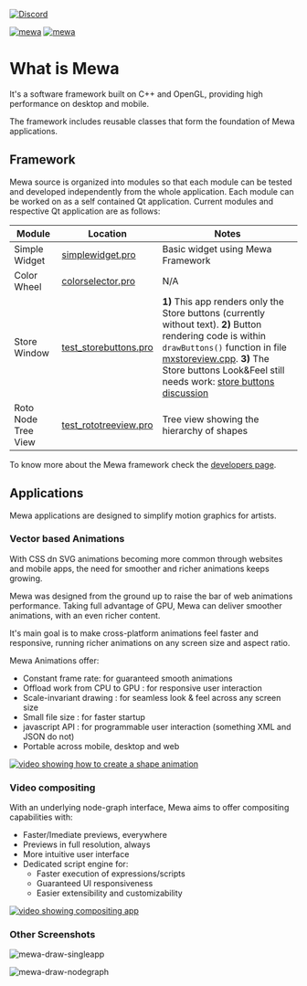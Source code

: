 
[![Discord](https://img.shields.io/discord/827792740359340103)](https://disboard.org/server/827792740359340103)

[![mewa](https://snapcraft.io/mewa/badge.svg)](https://snapcraft.io/mewa)
[![mewa](https://snapcraft.io/mewa/trending.svg?name=0)](https://snapcraft.io/mewa)

# What is Mewa

It's a software framework built on C++ and OpenGL, providing high performance on desktop and mobile. 

The framework includes reusable classes that form the foundation of Mewa applications.

## Framework

Mewa source is organized into modules so that each module can be tested and developed independently from the whole application.
Each module can be worked on as a self contained Qt application. Current modules and respective Qt application are as follows:

| Module | Location | Notes |
|--------|----------| ----- |
| Simple Widget | [simplewidget.pro](solutions/simplewidget/simplewidget.pro) | Basic widget using Mewa Framework |
| Color Wheel | [colorselector.pro](src/renderer/opengl/colorwheelprogram/test_colorwheel/colorselector.pro) | N/A |
| Store Window | [test_storebuttons.pro](solutions/storewindow/test_storebuttons/test_storebuttons.pro) | **1)** This app renders only the Store buttons (currently without text). **2)** Button rendering code is within `drawButtons()` function in file [mxstoreview.cpp](solutions/storewindow/mxstoreview.cpp). **3)** The Store buttons Look&Feel still needs work: [store buttons discussion](https://github.com/Mewatools/mewa-artwork/discussions/5) |
| Roto Node Tree View | [test_rototreeview.pro](solutions/rotonode/test_rototreeview/test_rototreeview.pro) | Tree view showing the hierarchy of shapes |

To know more about the Mewa framework check the [developers page](https://mewatools.github.io/mewa/).


## Applications

Mewa applications are designed to simplify motion graphics for artists.

### Vector based Animations

With CSS dn SVG animations becoming more common through websites and mobile apps, the need for smoother and richer animations keeps growing.

Mewa was designed from the ground up to raise the bar of web animations performance. Taking full advantage of GPU, Mewa can deliver smoother animations, with an even richer content.

It's main goal is to make cross-platform animations feel faster and responsive, running richer animations on any screen size and aspect ratio.

Mewa Animations offer:
- Constant frame rate: for guaranteed smooth animations
- Offload work from CPU to GPU : for responsive user interaction
- Scale-invariant drawing : for seamless look & feel across any screen size
- Small file size : for faster startup
- javascript API : for programmable user interaction (something XML and JSON do not)
- Portable across mobile, desktop and web

[![video showing how to create a shape animation](https://img.youtube.com/vi/PUa01c3YIYY/0.jpg)](https://www.youtube.com/watch?v=PUa01c3YIYY)

### Video compositing

With an underlying node-graph interface, Mewa aims to offer compositing capabilities with:

- Faster/Imediate previews, everywhere
- Previews in full resolution, always
- More intuitive user interface
- Dedicated script engine for:
  - Faster execution of expressions/scripts
  - Guaranteed UI responsiveness
  - Easier extensibility and customizability

[![video showing compositing app](https://img.youtube.com/vi/re_owHkXqW0/1.jpg)](https://www.youtube.com/watch?v=re_owHkXqW0)

### Other Screenshots

![mewa-draw-singleapp](https://user-images.githubusercontent.com/8775959/189542488-ed60a32b-fcdf-473b-b77b-3ac0d48d7a4d.png)

![mewa-draw-nodegraph](https://user-images.githubusercontent.com/8775959/189543145-f6ebf97f-510e-41a7-b9e7-daa0a0cb4c3a.png)



